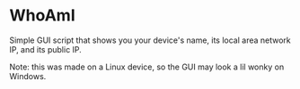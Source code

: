 # WhoAmI
Simple GUI script that shows you your device's name, its local area network IP, and its public IP. 

Note: this was made on a Linux device, so the GUI may look a lil wonky on Windows.
